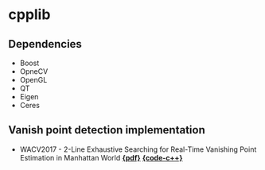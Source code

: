 # cpplib

## Dependencies
- Boost
- OpneCV
- OpenGL
- QT
- Eigen
- Ceres

## Vanish point detection implementation
- WACV2017 - 2-Line Exhaustive Searching for Real-Time Vanishing Point Estimation in Manhattan World [**{pdf}**](http://xiaohulugo.github.io/papers/Vanishing_Point_Detection_WACV2017.pdf) [**{code-c++}**](https://github.com/xiaohulugo/VanishingPointDetection)